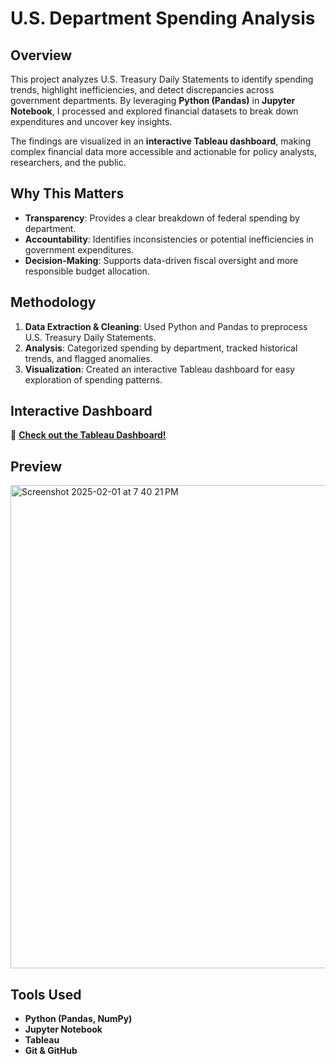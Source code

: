 # U.S. Department Spending Analysis  

## Overview  
This project analyzes U.S. Treasury Daily Statements to identify spending trends, highlight inefficiencies, and detect discrepancies across government departments. By leveraging **Python (Pandas)** in **Jupyter Notebook**, I processed and explored financial datasets to break down expenditures and uncover key insights.  

The findings are visualized in an **interactive Tableau dashboard**, making complex financial data more accessible and actionable for policy analysts, researchers, and the public.  

## Why This Matters  
- **Transparency**: Provides a clear breakdown of federal spending by department.  
- **Accountability**: Identifies inconsistencies or potential inefficiencies in government expenditures.  
- **Decision-Making**: Supports data-driven fiscal oversight and more responsible budget allocation.  

## Methodology  
1. **Data Extraction & Cleaning**: Used Python and Pandas to preprocess U.S. Treasury Daily Statements.  
2. **Analysis**: Categorized spending by department, tracked historical trends, and flagged anomalies.  
3. **Visualization**: Created an interactive Tableau dashboard for easy exploration of spending patterns.  

## Interactive Dashboard  
🔗 **[Check out the Tableau Dashboard!](https://public.tableau.com/views/USDepartmentSpendingAnalysis/Dashboard1?:language=en-US&:sid=&:redirect=auth&:display_count=n&:origin=viz_share_link)**  


## Preview  
<img width="773" alt="Screenshot 2025-02-01 at 7 40 21 PM" src="https://github.com/user-attachments/assets/1ae04c23-7bac-4a6c-8341-9c45f1392a4a" />

## Tools Used  
- **Python (Pandas, NumPy)**
- **Jupyter Notebook**
- **Tableau**
- **Git & GitHub**  

